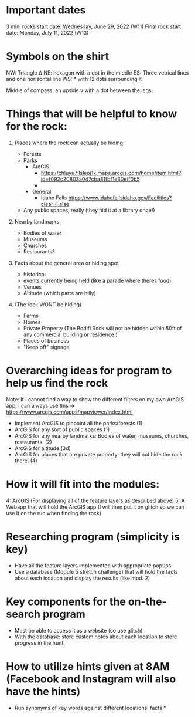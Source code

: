 # Important dates

3 mini rocks start date: Wednesday, June 29, 2022 (W11)
Final rock start date: Monday, July 11, 2022 (W13)

# Symbols on the shirt
NW: Triangle ∆
NE: hexagon with a dot in the middle
ES: Three vetrical lines and one horizontal line
WS: * with 12 dots surrounding it

Middle of compass: an upside v with a dot between the legs

# Things that will be helpful to know for the rock:

1. Places where the rock can actually be hiding:
    - Forests
    - Parks
        - ArcGIS
            - https://chluyu7llsleoj1k.maps.arcgis.com/home/item.html?id=f092c20803a047cba81fbf1e30eff0b5
            - 
        - General
            - Idaho Falls https://www.idahofallsidaho.gov/Facilities?clear=False
    - Any public spaces, really (they hid it at a library once!)

2. Nearby landmarks 
    - Bodies of water
    - Museums
    - Churches
    - Restaurants?

3. Facts about the general area or hiding spot
    - historical
    - events currently being held (like a parade where theres food)
    - Venues
    - Altitude (which parts are hilly)

4. (The rock WONT be hiding)
    - Farms
    - Homes
    - Private Property (The Bodifi Rock will not be hidden within 50ft of any commercial building or residence.)
    - Places of business
    - "Keep off" signage

# Overarching ideas for program to help us find the rock
Note: If I cannot find a way to show the different filters on my own ArcGIS app, I can always use this -> https://www.arcgis.com/apps/mapviewer/index.html

- Implement ArcGIS to pinpoint all the parks/forests (1)
- ArcGIS for any sort of public spaces (1)
- ArcGIS for any nearby landmarks: Bodies of water, museums, churches, restaurants. (2)
- ArcGIS for altitude (3d)
- ArcGIS for  places that are private property: they will not hide the rock there. (4)

# How it will fit into the modules:
4: ArcGIS (For displaying all of the feature layers as described above)
5: A Webapp that will hold the ArcGIS app
(I will then put it on glitch so we can use it on the run when finding the rock)

# Researching program (simplicity is key)
- Have all the feature layers implemented with appropriate popups. 
- Use a database (Module 5 stretch challenge) that will hold the facts about each location and display the results (like mod. 2)

# Key components for the on-the-search program
- Must be able to access it as a website (so use glitch)
- With the database: store custom notes about each location to store progress in the hunt

# How to utilize hints given at 8AM (Facebook and Instagram will also have the hints)
- Run synonyms of key words against different locations' facts *